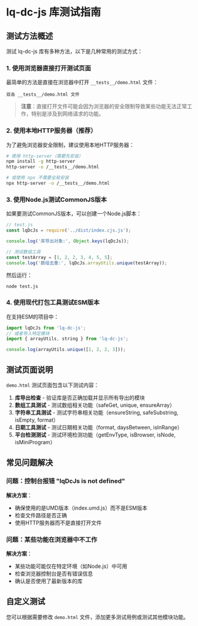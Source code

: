 # lq-dc-js 库测试指南

## 测试方法概述

测试 lq-dc-js 库有多种方法，以下是几种常用的测试方式：

### 1. 使用浏览器直接打开测试页面

最简单的方法是直接在浏览器中打开 `__tests__/demo.html` 文件：

```
双击 __tests__/demo.html 文件
```

> **注意**：直接打开文件可能会因为浏览器的安全限制导致某些功能无法正常工作，特别是涉及到网络请求的功能。

### 2. 使用本地HTTP服务器（推荐）

为了避免浏览器安全限制，建议使用本地HTTP服务器：

```bash
# 使用 http-server（需要先安装）
npm install -g http-server
http-server -o /__tests__/demo.html

# 或使用 npx 不需要全局安装
npx http-server -o /__tests__/demo.html
```

### 3. 使用Node.js测试CommonJS版本

如果要测试CommonJS版本，可以创建一个Node.js脚本：

```javascript
// test.js
const lqDcJs = require('../dist/index.cjs.js');

console.log('库导出对象:', Object.keys(lqDcJs));

// 测试数组工具
const testArray = [1, 2, 2, 3, 4, 5, 5];
console.log('数组去重:', lqDcJs.arrayUtils.unique(testArray));
```

然后运行：

```bash
node test.js
```

### 4. 使用现代打包工具测试ESM版本

在支持ESM的项目中：

```javascript
import lqDcJs from 'lq-dc-js';
// 或者导入特定模块
import { arrayUtils, string } from 'lq-dc-js';

console.log(arrayUtils.unique([1, 2, 2, 3]));
```

## 测试页面说明

`demo.html` 测试页面包含以下测试内容：

1. **库导出检查** - 验证库是否正确加载并显示所有导出的模块
2. **数组工具测试** - 测试数组相关功能（safeGet, unique, ensureArray）
3. **字符串工具测试** - 测试字符串相关功能（ensureString, safeSubstring, isEmpty, format）
4. **日期工具测试** - 测试日期相关功能（format, daysBetween, isInRange）
5. **平台检测测试** - 测试环境检测功能（getEnvType, isBrowser, isNode, isMiniProgram）

## 常见问题解决

### 问题：控制台报错 "lqDcJs is not defined"

**解决方案**：
- 确保使用的是UMD版本（index.umd.js）而不是ESM版本
- 检查文件路径是否正确
- 使用HTTP服务器而不是直接打开文件

### 问题：某些功能在浏览器中不工作

**解决方案**：
- 某些功能可能仅在特定环境（如Node.js）中可用
- 检查浏览器控制台是否有错误信息
- 确认是否使用了最新版本的库

## 自定义测试

您可以根据需要修改 `demo.html` 文件，添加更多测试用例或测试其他模块功能。